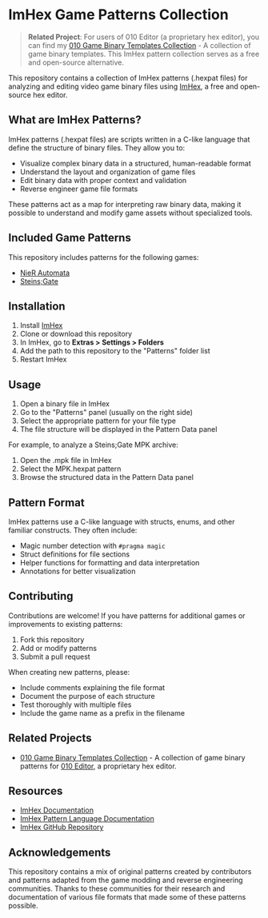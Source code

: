 # ImHex Game Patterns Collection

> **Related Project**: For users of 010 Editor (a proprietary hex editor), you can find my [010 Game Binary Templates Collection](https://github.com/ModzabazeR/010-Game-Binary-Templates-Collection) - A collection of game binary templates. This ImHex pattern collection serves as a free and open-source alternative.

This repository contains a collection of ImHex patterns (.hexpat files) for analyzing and editing video game binary files using [ImHex](https://imhex.werwolv.net/), a free and open-source hex editor.

## What are ImHex Patterns?

ImHex patterns (.hexpat files) are scripts written in a C-like language that define the structure of binary files. They allow you to:

- Visualize complex binary data in a structured, human-readable format
- Understand the layout and organization of game files
- Edit binary data with proper context and validation
- Reverse engineer game file formats

These patterns act as a map for interpreting raw binary data, making it possible to understand and modify game assets without specialized tools.

## Included Game Patterns

This repository includes patterns for the following games:

- [NieR Automata](NieRAutomata/README.md)
- [Steins;Gate](SteinsGate/README.md)

## Installation

1. Install [ImHex](https://imhex.werwolv.net/)
2. Clone or download this repository
3. In ImHex, go to **Extras > Settings > Folders**
4. Add the path to this repository to the "Patterns" folder list
5. Restart ImHex

## Usage

1. Open a binary file in ImHex
2. Go to the "Patterns" panel (usually on the right side)
3. Select the appropriate pattern for your file type
4. The file structure will be displayed in the Pattern Data panel

For example, to analyze a Steins;Gate MPK archive:
1. Open the .mpk file in ImHex
2. Select the MPK.hexpat pattern
3. Browse the structured data in the Pattern Data panel

## Pattern Format

ImHex patterns use a C-like language with structs, enums, and other familiar constructs. They often include:

- Magic number detection with `#pragma magic`
- Struct definitions for file sections
- Helper functions for formatting and data interpretation
- Annotations for better visualization

## Contributing

Contributions are welcome! If you have patterns for additional games or improvements to existing patterns:

1. Fork this repository
2. Add or modify patterns
3. Submit a pull request

When creating new patterns, please:
- Include comments explaining the file format
- Document the purpose of each structure
- Test thoroughly with multiple files
- Include the game name as a prefix in the filename

## Related Projects

- [010 Game Binary Templates Collection](https://github.com/ModzabazeR/010-Game-Binary-Templates-Collection) - A collection of game binary patterns for [010 Editor](https://www.sweetscape.com/010editor/), a proprietary hex editor.

## Resources

- [ImHex Documentation](https://docs.werwolv.net/imhex)
- [ImHex Pattern Language Documentation](https://docs.werwolv.net/pattern-language)
- [ImHex GitHub Repository](https://github.com/WerWolv/ImHex)

## Acknowledgements

This repository contains a mix of original patterns created by contributors and patterns adapted from the game modding and reverse engineering communities. Thanks to these communities for their research and documentation of various file formats that made some of these patterns possible.

